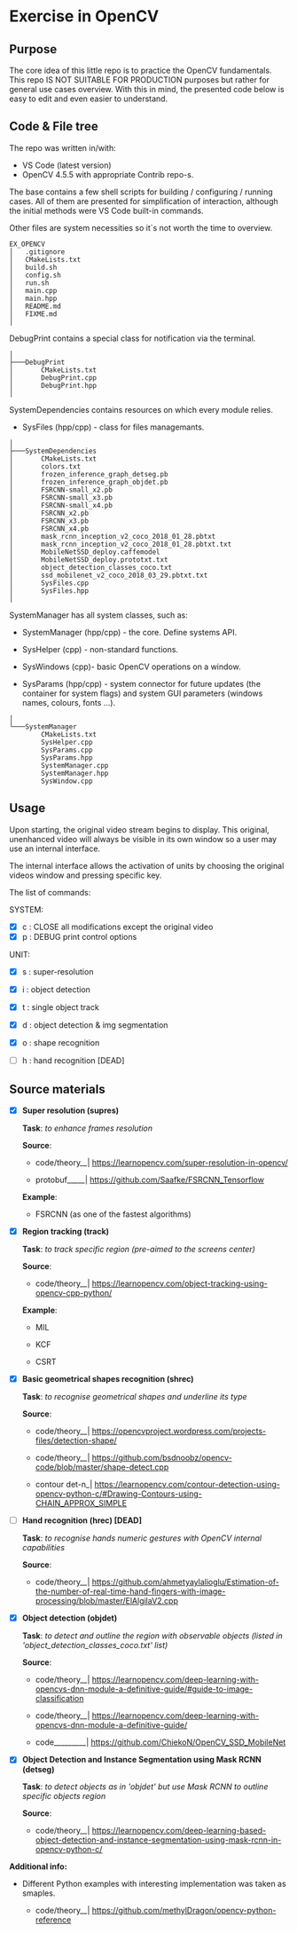 # Exercise in OpenCV

## Purpose

The core idea of this little repo is to practice the OpenCV fundamentals. 
This repo IS NOT SUITABLE FOR PRODUCTION purposes but rather for general use cases overview. 
With this in mind, the presented code below is easy to edit and even easier to understand.

## Code & File tree

The repo was written in/with:
- VS Code (latest version)
- OpenCV 4.5.5 with appropriate Contrib repo-s.

The base contains a few shell scripts for building / configuring / running cases. All of them are presented for simplification of interaction, although the initial methods were VS Code built-in commands.

Other files are system necessities so it`s not worth the time to overview.
```
EX_OPENCV
│   .gitignore
│   CMakeLists.txt
│   build.sh
│   config.sh
│   run.sh
│   main.cpp
│   main.hpp
│   README.md
│   FIXME.md
│
```
DebugPrint contains a special class for notification via the terminal. 
```
│
├───DebugPrint
│       CMakeLists.txt
│       DebugPrint.cpp
│       DebugPrint.hpp
│
```
SystemDependencies contains resources on which every module relies.

- SysFiles (hpp/cpp) - class for files managemants.
```
│
├───SystemDependencies
│       CMakeLists.txt
│       colors.txt
│       frozen_inference_graph_detseg.pb
│       frozen_inference_graph_objdet.pb
│       FSRCNN-small_x2.pb
│       FSRCNN-small_x3.pb
│       FSRCNN-small_x4.pb
│       FSRCNN_x2.pb
│       FSRCNN_x3.pb
│       FSRCNN_x4.pb
│       mask_rcnn_inception_v2_coco_2018_01_28.pbtxt
│       mask_rcnn_inception_v2_coco_2018_01_28.pbtxt.txt
│       MobileNetSSD_deploy.caffemodel
│       MobileNetSSD_deploy.prototxt.txt
│       object_detection_classes_coco.txt
│       ssd_mobilenet_v2_coco_2018_03_29.pbtxt.txt
│       SysFiles.cpp
│       SysFiles.hpp
│
```
SystemManager has all system classes, such as:

- SystemManager (hpp/cpp) - the core. Define systems API.

- SysHelper (cpp) - non-standard functions.

- SysWindows (cpp)- basic OpenCV operations on a window.

- SysParams (hpp/cpp) - system connector for future updates (the container for system flags) and system GUI parameters (windows names, colours, fonts ...).
```
│
└───SystemManager
        CMakeLists.txt
        SysHelper.cpp
        SysParams.cpp
        SysParams.hpp
        SystemManager.cpp
        SystemManager.hpp
        SysWindow.cpp
```

## Usage

Upon starting, the original video stream begins to display. This original, unenhanced video will always be visible in its own window so a user may use an internal interface.

The internal interface allows the activation of units by choosing the original videos window and pressing specific key.

The list of commands:

 SYSTEM:
- [x] c  : CLOSE all modifications except the original video 
- [x] p  : DEBUG print control options
  
UNIT:
- [x] s  : super-resolution 
- [x] i  : object detection
- [x] t  : single object track
- [x] d  : object detection & img segmentation
- [x] o  : shape recognition 
- [ ] h  : hand recognition   [DEAD]



## Source materials
- [x] __Super resolution (supres)__

    __Task__: _to enhance frames resolution_

    __Source__:
    
    - code/theory__| https://learnopencv.com/super-resolution-in-opencv/
                    
    - protobuf_____| https://github.com/Saafke/FSRCNN_Tensorflow
    
    __Example__:
    
    - FSRCNN (as one of the fastest algorithms)

- [x] __Region tracking (track)__ 

    __Task__: _to track specific region (pre-aimed to the screens center)_
    
    __Source__:
    
    - code/theory__| https://learnopencv.com/object-tracking-using-opencv-cpp-python/
    
    __Example__:
    
    - MIL
    
    - KCF
    
    - CSRT

- [x] __Basic geometrical shapes recognition (shrec)__ 

    __Task__: _to recognise geometrical shapes and underline its type_
    
    __Source__:
    
    - code/theory__| https://opencvproject.wordpress.com/projects-files/detection-shape/
    
    - code/theory__| https://github.com/bsdnoobz/opencv-code/blob/master/shape-detect.cpp
    
    - contour det-n_| https://learnopencv.com/contour-detection-using-opencv-python-c/#Drawing-Contours-using-CHAIN_APPROX_SIMPLE

- [ ] __Hand recognition (hrec) [DEAD]__

    __Task__: _to recognise hands numeric gestures with OpenCV internal capabilities_
    
    __Source__:
    
    - code/theory__| https://github.com/ahmetyaylalioglu/Estimation-of-the-number-of-real-time-hand-fingers-with-image-processing/blob/master/ElAlgilaV2.cpp
    
- [X] __Object detection (objdet)__

    __Task__: _to detect and outline the region with observable objects (listed in 'object_detection_classes_coco.txt' list)_

    __Source__:

    - code/theory__| https://learnopencv.com/deep-learning-with-opencvs-dnn-module-a-definitive-guide/#guide-to-image-classification

    - code/theory__| https://learnopencv.com/deep-learning-with-opencvs-dnn-module-a-definitive-guide/

    - code_________| https://github.com/ChiekoN/OpenCV_SSD_MobileNet

- [X] __Object Detection and Instance Segmentation using Mask RCNN  (detseg)__

    __Task__: _to detect objects as in 'objdet' but use Mask RCNN to outline specific objects region_

    __Source__:

    - code/theory__| https://learnopencv.com/deep-learning-based-object-detection-and-instance-segmentation-using-mask-rcnn-in-opencv-python-c/


__Additional info:__

- Different Python examples with interesting implementation was taken as smaples.

    - code/theory__| https://github.com/methylDragon/opencv-python-reference
